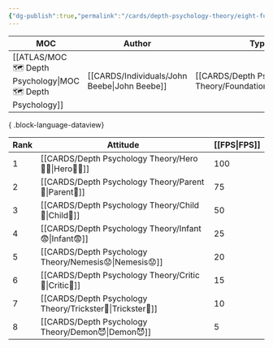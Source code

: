 ```yaml
---
{"dg-publish":true,"permalink":"/cards/depth-psychology-theory/eight-function-model/","noteIcon":"1","created":"2023-04-23T10:55:01.771+02:00","updated":"2023-04-27T22:14:21.327+02:00"}
---
```


| MOC                                                             | Author                                          | Type                                                         | Reference                                                                                                        |
| --------------------------------------------------------------- | ----------------------------------------------- | ------------------------------------------------------------ | ---------------------------------------------------------------------------------------------------------------- |
| [[ATLAS/MOC 🗺️ Depth Psychology\|MOC 🗺️ Depth Psychology]] | [[CARDS/Individuals/John Beebe\|John Beebe]] | [[CARDS/Depth Psychology Theory/Foundational/INTP\|INTP]] | [[SOURCES/Contents/Energies and Patterns in Psychological Type\|Energies and Patterns in Psychological Type]] |

{ .block-language-dataview}

| Rank | Attitude       | [[FPS\|FPS]] |
| ---- | -------------- | --- |
| 1    | [[CARDS/Depth Psychology Theory/Hero🦸‍♂️\|Hero🦸‍♂️]]  | 100 |
| 2    | [[CARDS/Depth Psychology Theory/Parent🤨\|Parent🤨]]   | 75  |
| 3    | [[CARDS/Depth Psychology Theory/Child👼\|Child👼]]    | 50  |
| 4    | [[CARDS/Depth Psychology Theory/Infant😨\|Infant😨]] | 25  |
| 5    | [[CARDS/Depth Psychology Theory/Nemesis😟\|Nemesis😟]]               | 20    |
| 6    | [[CARDS/Depth Psychology Theory/Critic🤔\|Critic🤔]]               | 15    |
| 7    | [[CARDS/Depth Psychology Theory/Trickster🤡\|Trickster🤡]]               | 10    |
| 8     | [[CARDS/Depth Psychology Theory/Demon😈\|Demon😈]]               | 5    |
